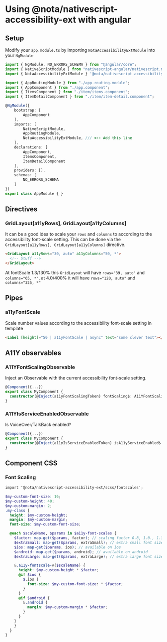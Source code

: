 # Using @nota/nativescript-accessibility-ext with angular

## Setup

Modify your `app.module.ts` by importing `NotaAccessibilityExtModule` into your `NgModule`

```typescript
import { NgModule, NO_ERRORS_SCHEMA } from "@angular/core";
import { NativeScriptModule } from "nativescript-angular/nativescript.module";
import { NotaAccessibilityExtModule } '@nota/nativescript-accessibility-ext/angular'; // <-- Add this line

import { AppRoutingModule } from "./app-routing.module";
import { AppComponent } from "./app.component";
import { ItemsComponent } from "./item/items.component";
import { ItemDetailComponent } from "./item/item-detail.component";

@NgModule({
    bootstrap: [
        AppComponent
    ],
    imports: [
        NativeScriptModule,
        AppRoutingModule,
        NotaAccessibilityExtModule, /// <-- Add this line
    ],
    declarations: [
        AppComponent,
        ItemsComponent,
        ItemDetailComponent
    ],
    providers: [],
    schemas: [
        NO_ERRORS_SCHEMA
    ]
})
export class AppModule { }
```

## Directives

### GridLayout[a11yRows], GridLayout[a11yColumns]

It can be a good idea to scale your `rows` and `columns` to according to the accessibility font-scale setting. This can be done via the `GridLayout[a11yRows], GridLayout[a11yColumns]` directive.

```html
<GridLayout a11yRows="30, auto" a11yColumns="50, *">
  <!-- Stuff -->
</GridLayout>
```

At fontScale 1.3/130% this `GridLayout` will have `rows="39, auto"` and `columns="65, *"`, at 4.0/400% it will have `rows="120, auto"` and `columns="325, *"`

## Pipes

### a11yFontScale

Scale number values according to the accessibility font-scale setting in template
```html
<Label [height]="50 | a11yFontScale | async" text="some clever text"></Label>
```

## A11Y observables

### A11YFontScalingObservable

Inject an Observable with the current accessibility font-scale setting.

```typescript
@Component({...})
export class MyComponent {
  constructor(@Inject(a11yFontScalingToken) fontScaling$: A11YFontScalingObservable) {}
}
```

### A11YIsServiceEnabledObservable

Is VoiceOver/TalkBack enabled?

```typescript
@Component({...})
export class MyComponent {
  constructor(@Inject(a11yIsServiceEnabledToken) isA11yServiceEnabled$: A11YIsServiceEnabledObservable) {}
}
```

## Component CSS

### Font Scaling

```scss
import '@nota/nativescript-accessibility-ext/scss/fontscales';

$my-custom-font-size: 16;
$my-custom-height: 40;
$my-custom-margin: 2;
.my-class {
  height: $my-custom-height;
  margin: $my-custom-margin;
  font-size: $my-custom-font-size;

  @each $scaleName, $params in $a11y-font-scales {
    $factor: map-get($params, factor); // scaling factor 0.8, 1.0., 1.3 etc
    $extraSmall: map-get($params, extraSmall); // extra small font size
    $ios: map-get($params, ios); // available on ios
    $android: map-get($params, android); // available on android
    $extraLarge: map-get($params, extraLarge); // extra large font size

    &.a11y-fontscale-#{$scaleName} {
      height: $my-custom-height * $factor;
      @if $ios {
        $.ios {
          font-size: $my-custom-font-size: * $factor;
        }
      }
      @if $android {
        &.android {
          margin: $my-custom-margin * $factor;
        }
      }
    }
    }
  }
}
```
